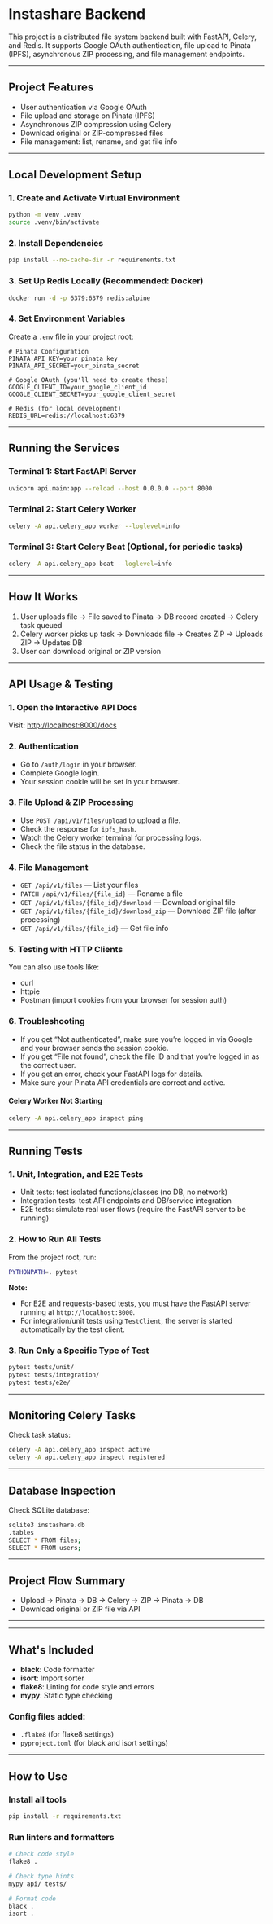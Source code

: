 # Instashare Backend

This project is a distributed file system backend built with FastAPI, Celery, and Redis. It supports Google OAuth authentication, file upload to Pinata (IPFS), asynchronous ZIP processing, and file management endpoints.

---

## Project Features
- User authentication via Google OAuth
- File upload and storage on Pinata (IPFS)
- Asynchronous ZIP compression using Celery
- Download original or ZIP-compressed files
- File management: list, rename, and get file info

---

## Local Development Setup

### 1. Create and Activate Virtual Environment
```bash
python -m venv .venv
source .venv/bin/activate
```

### 2. Install Dependencies
```bash
pip install --no-cache-dir -r requirements.txt
```

### 3. Set Up Redis Locally (Recommended: Docker)
```bash
docker run -d -p 6379:6379 redis:alpine
```

### 4. Set Environment Variables
Create a `.env` file in your project root:
```env
# Pinata Configuration
PINATA_API_KEY=your_pinata_key
PINATA_API_SECRET=your_pinata_secret

# Google OAuth (you'll need to create these)
GOOGLE_CLIENT_ID=your_google_client_id
GOOGLE_CLIENT_SECRET=your_google_client_secret

# Redis (for local development)
REDIS_URL=redis://localhost:6379
```

---

## Running the Services

### Terminal 1: Start FastAPI Server
```bash
uvicorn api.main:app --reload --host 0.0.0.0 --port 8000
```

### Terminal 2: Start Celery Worker
```bash
celery -A api.celery_app worker --loglevel=info
```

### Terminal 3: Start Celery Beat (Optional, for periodic tasks)
```bash
celery -A api.celery_app beat --loglevel=info
```

---

## How It Works
1. User uploads file → File saved to Pinata → DB record created → Celery task queued
2. Celery worker picks up task → Downloads file → Creates ZIP → Uploads ZIP → Updates DB
3. User can download original or ZIP version

---

## API Usage & Testing

### 1. Open the Interactive API Docs
Visit: [http://localhost:8000/docs](http://localhost:8000/docs)

### 2. Authentication
- Go to `/auth/login` in your browser.
- Complete Google login.
- Your session cookie will be set in your browser.

### 3. File Upload & ZIP Processing
- Use `POST /api/v1/files/upload` to upload a file.
- Check the response for `ipfs_hash`.
- Watch the Celery worker terminal for processing logs.
- Check the file status in the database.

### 4. File Management
- `GET /api/v1/files` — List your files
- `PATCH /api/v1/files/{file_id}` — Rename a file
- `GET /api/v1/files/{file_id}/download` — Download original file
- `GET /api/v1/files/{file_id}/download_zip` — Download ZIP file (after processing)
- `GET /api/v1/files/{file_id}` — Get file info

### 5. Testing with HTTP Clients
You can also use tools like:
- curl
- httpie
- Postman (import cookies from your browser for session auth)

### 6. Troubleshooting
- If you get “Not authenticated”, make sure you’re logged in via Google and your browser sends the session cookie.
- If you get “File not found”, check the file ID and that you’re logged in as the correct user.
- If you get an error, check your FastAPI logs for details.
- Make sure your Pinata API credentials are correct and active.

#### Celery Worker Not Starting
```bash
celery -A api.celery_app inspect ping
```

---

## Running Tests

### 1. Unit, Integration, and E2E Tests
- Unit tests: test isolated functions/classes (no DB, no network)
- Integration tests: test API endpoints and DB/service integration
- E2E tests: simulate real user flows (require the FastAPI server to be running)

### 2. How to Run All Tests
From the project root, run:
```bash
PYTHONPATH=. pytest
```

**Note:**
- For E2E and requests-based tests, you must have the FastAPI server running at `http://localhost:8000`.
- For integration/unit tests using `TestClient`, the server is started automatically by the test client.

### 3. Run Only a Specific Type of Test
```bash
pytest tests/unit/
pytest tests/integration/
pytest tests/e2e/
```

---

## Monitoring Celery Tasks

Check task status:
```bash
celery -A api.celery_app inspect active
celery -A api.celery_app inspect registered
```

---

## Database Inspection

Check SQLite database:
```bash
sqlite3 instashare.db
.tables
SELECT * FROM files;
SELECT * FROM users;
```

---

## Project Flow Summary
- Upload → Pinata → DB → Celery → ZIP → Pinata → DB
- Download original or ZIP file via API

---

---

## **What's Included**

- **black**: Code formatter
- **isort**: Import sorter
- **flake8**: Linting for code style and errors
- **mypy**: Static type checking

### **Config files added:**
- `.flake8` (for flake8 settings)
- `pyproject.toml` (for black and isort settings)

---

## **How to Use**

### **Install all tools**
```bash
pip install -r requirements.txt
```

### **Run linters and formatters**
```bash
# Check code style
flake8 .

# Check type hints
mypy api/ tests/

# Format code
black .
isort .
```